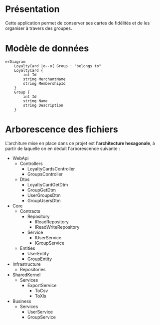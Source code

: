 # Présentation

Cette application permet de conserver ses cartes de fidélités et de les organiser à travers des groupes.

# Modèle de données

```mermaid
erDiagram
    LoyaltyCard |o--o{ Group : "belongs to" 
    LoyaltyCard {
        int Id
        string MerchantName
        string MembershipId
    }
    Group {
        int Id
        string Name
        string Description
    }
```

# Arborescence des fichiers

L'architure mise en place dans ce projet est l'**architecture hexagonale**, à partir de laquelle on en déduit l'arborescence suivante :

- WebApi
    - Controllers
        - LoyaltyCardsController
        - GroupsController
    - Dtos
        - LoyaltyCardGetDtm
        - GroupGetDtm
        - UserGroupsDtm
        - GroupUsersDtm
- Core
    - Contracts
        - Repository
            - IReadRepository
            - IReadWriteRepository
        - Service
            - IUserService
            - IGroupService
    - Entities 
        - UserEntity
        - GroupEntity 
- Infrastructure
    - Repositories
- SharedKernel
    - Services
        - ExportService
            - ToCsv
            - ToXls
- Business
    - Services
        - UserService
        - GroupService
        
